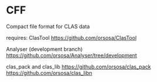 # CFF
Compact file format for CLAS data

requires:
ClasTool 
https://github.com/orsosa/ClasTool

Analyser (development branch)
https://github.com/orsosa/Analyser/tree/development

clas_pack and clas_lib
https://github.com/orsosa/clas_pack
https://github.com/orsosa/clas_libn